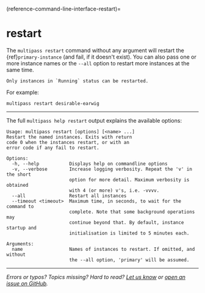 (reference-command-line-interface-restart)=
# restart

The `multipass restart` command without any argument will restart the {ref}`primary-instance` (and fail, if it doesn't exist). You can also pass one or more instance names or the `--all` option to restart more instances at the same time. 

```{note}
Only instances in `Running` status can be restarted.
```

For example:

```{code-block} text
multipass restart desirable-earwig
```

---

The full `multipass help restart` output explains the available options:

```{code-block} text
Usage: multipass restart [options] [<name> ...]
Restart the named instances. Exits with return
code 0 when the instances restart, or with an
error code if any fail to restart.

Options:
  -h, --help           Displays help on commandline options
  -v, --verbose        Increase logging verbosity. Repeat the 'v' in the short
                       option for more detail. Maximum verbosity is obtained
                       with 4 (or more) v's, i.e. -vvvv.
  --all                Restart all instances
  --timeout <timeout>  Maximum time, in seconds, to wait for the command to
                       complete. Note that some background operations may
                       continue beyond that. By default, instance startup and
                       initialisation is limited to 5 minutes each.

Arguments:
  name                 Names of instances to restart. If omitted, and without
                       the --all option, 'primary' will be assumed.
```

---

*Errors or typos? Topics missing? Hard to read? <a href="https://docs.google.com/forms/d/e/1FAIpQLSd0XZDU9sbOCiljceh3rO_rkp6vazy2ZsIWgx4gsvl_Sec4Ig/viewform?usp=pp_url&entry.317501128=https://canonical.com/multipass/docs/restart-command" target="_blank">Let us know</a> or <a href="https://github.com/canonical/multipass/issues/new/choose" target="_blank">open an issue on GitHub</a>.*

